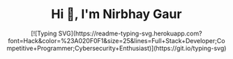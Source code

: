 <h1 align="center">Hi 👋, I'm Nirbhay Gaur</h1>

<div align="center">
  [![Typing SVG](https://readme-typing-svg.herokuapp.com?font=Hack&color=%23A020F0F1&size=25&lines=Full+Stack+Developer;Competitive+Programmer;Cybersecurity+Enthusiast)](https://git.io/typing-svg)
</div>

